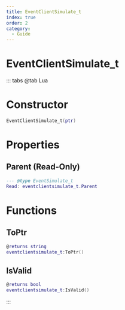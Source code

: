 ```yaml
---
title: EventClientSimulate_t
index: true
order: 2
category:
  - Guide
---
```


# EventClientSimulate_t

::: tabs
@tab Lua
# Constructor
```lua
EventClientSimulate_t(ptr)
```
# Properties
## Parent (Read-Only)
```lua
--- @type EventSimulate_t
Read: eventclientsimulate_t.Parent
```
# Functions
## ToPtr
```lua
@returns string
eventclientsimulate_t:ToPtr()
```
## IsValid
```lua
@returns bool
eventclientsimulate_t:IsValid()
```

:::